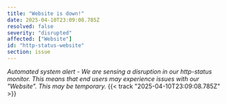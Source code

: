```yaml
---
title: "Website is down!"
date: 2025-04-10T23:09:08.785Z
resolved: false
severity: "disrupted"
affected: ["Website"]
id: "http-status-website"
section: issue
---
```


**Automated system alert* - We are sensing a disruption in our http-status monitor. This means that end users may experience issues with our "Website". This may be temporary.* {{< track "2025-04-10T23:09:08.785Z" >}}
